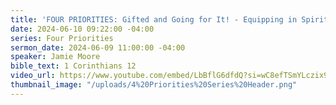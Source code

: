 ```yaml
---
title: 'FOUR PRIORITIES: Gifted and Going for It! - Equipping in Spiritual Gifts'
date: 2024-06-10 09:22:00 -04:00
series: Four Priorities
sermon_date: 2024-06-09 11:00:00 -04:00
speaker: Jamie Moore
bible_text: 1 Corinthians 12
video_url: https://www.youtube.com/embed/LbBflG6dfdQ?si=wC8efTSmYLczix97
thumbnail_image: "/uploads/4%20Priorities%20Series%20Header.png"
---
```


